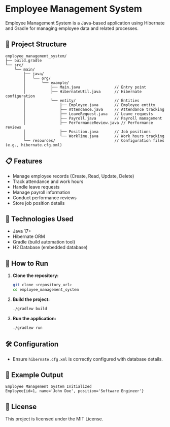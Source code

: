 # Employee Management System

Employee Management System is a Java-based application using Hibernate and Gradle for managing employee data and related processes.

## 📂 Project Structure
```
employee_management_system/
├── build.gradle
└── src/
    └── main/
        ├── java/
        │   └── org/
        │       └── example/
        │           ├── Main.java               // Entry point
        │           ├── HibernateUtil.java      // Hibernate configuration
        │           └── entity/                 // Entities
        │               ├── Employee.java       // Employee entity
        │               ├── Attendance.java     // Attendance tracking
        │               ├── LeaveRequest.java   // Leave requests
        │               ├── Payroll.java        // Payroll management
        │               ├── PerformanceReview.java // Performance reviews
        │               ├── Position.java       // Job positions
        │               └── WorkTime.java       // Work hours tracking
        └── resources/                          // Configuration files (e.g., hibernate.cfg.xml)
```

## 📋 Features
- Manage employee records (Create, Read, Update, Delete)
- Track attendance and work hours
- Handle leave requests
- Manage payroll information
- Conduct performance reviews
- Store job position details

## 📌 Technologies Used
- Java 17+
- Hibernate ORM
- Gradle (build automation tool)
- H2 Database (embedded database)

## 🚀 How to Run
1. **Clone the repository:**
   ```bash
   git clone <repository_url>
   cd employee_management_system
   ```

2. **Build the project:**
   ```bash
   ./gradlew build
   ```

3. **Run the application:**
   ```bash
   ./gradlew run
   ```

## 🛠 Configuration
- Ensure `hibernate.cfg.xml` is correctly configured with database details.

## 📖 Example Output
```
Employee Management System Initialized
Employee{id=1, name='John Doe', position='Software Engineer'}
```

## 📜 License
This project is licensed under the MIT License.

